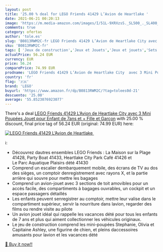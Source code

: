 ```yaml
---
layout: post
title: '25.00 % deal for LEGO Friends 41429 L’Avion de Heartlake '
date: 2021-06-21 00:20:13
image: 'https://m.media-amazon.com/images/I/51L-9XRXzsS._SL500_._SL400_.jpg'
comments: true
category: ofertas
author: 'tole.es'
slug: 'B0813RWM2C-fr LEGO Friends 41429 L’Avion de Heartlake City avec 3 Mini...'
sku: 'B0813RWM2C-fr'
tags: [ 'Jeux de construction','Jeux et Jouets','Jeux et jouets','Sets de jeux de construction','lego', ]
actualPrice: 56.24 EUR
currency: EUR
price: 56.24
comparePrice: 74.99 EUR
prodname: 'LEGO Friends 41429 L’Avion de Heartlake City  avec 3 Mini Poupées  Jouet pour Enfant de 7ans et + Fille et Garçon'
country: 'fr'
flag: '🇫🇷'
brand: 'LEGO'
buyurl: 'https://www.amazon.fr/dp/B0813RWM2C/?tag=tolees0d-21'
descuento: '25.00'
average: '55.8523076923077'
---
```


There's a deal [LEGO Friends 41429 L’Avion de Heartlake City  avec 3 Mini Poupées  Jouet pour Enfant de 7ans et + Fille et Garçon](https://www.amazon.fr/dp/B0813RWM2C/?tag=tolees0d-21)  with  25.00 % discount, final price tag of  56.24 EUR (original: 74.99 EUR) here:

[![LEGO Friends 41429 L’Avion de Heartlake ](https://m.media-amazon.com/images/I/51L-9XRXzsS._SL500_._SL400_.jpg)](https://www.amazon.fr/dp/B0813RWM2C/?tag=tolees0d-21)

ℹ️:

- Découvrez dautres ensembles LEGO Friends : La Maison sur la Plage 41428, Party Boat 41433, Heartlake City Park Café 41426 et Le Parc Aquatique Plaisirs dété 41430
- Comprend un escalier dembarquement mobile, des écrans de TV au dos des sièges, un comptoir denregistrement avec rayons X, et la partie arrière qui souvre pour mettre les bagages
- Comprend un avion-jouet avec 3 sections de toit amovibles pour un accès facile, des compartiments à bagages ouvrables, un cockpit et un espace passagers détaillés
- Les enfants peuvent senregistrer au comptoir, mettre leur valise dans le compartiment supérieur, servir la nourriture dans lavion, regarder des films ou rendre visite au pilote
- Un avion jouet idéal qui rappelle les vacances dété pour tous les enfants de 7 ans et plus qui aiment collectionner les véhicules originaux.
- Le jeu de construction comprend les mini-poupées Stephanie, Olivia et Capitaine Ashley, une figurine de chien, et pleins daccessoires amusants pour lavion et les vacances dété

[🛒 Buy it now!!](https://www.amazon.fr/dp/B0813RWM2C/?tag=tolees0d-21)
